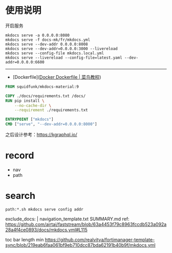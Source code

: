 # 使用说明

开启服务

```shell
mkdocs serve -a 0.0.0.0:8080
mkdocs serve -f docs-mk/fr/mkdocs.yml
mkdocs serve --dev-addr 0.0.0.0:8008
mkdocs serve --dev-addr=0.0.0.0:3000 --livereload
mkdocs serve --config-file mkdocs.local.yml
mkdocs serve --livereload --config-file=latest.yaml --dev-addr=0.0.0.0:6600

```


---

- [Dockerfile]([Docker Dockerfile | 菜鸟教程](https://www.runoob.com/docker/docker-dockerfile.html))

```dockerfile
FROM squidfunk/mkdocs-material:9

COPY ./docs/requirements.txt /docs/
RUN pip install \
    --no-cache-dir \
    --requirement ./requirements.txt

ENTRYPOINT ["mkdocs"]
CMD ["serve", "--dev-addr=0.0.0.0:8000"]
```

之后设计参考：https://kgraphql.io/


# record

- nav
- path


# search
`path:*.sh mkdocs serve config addr`


exclude_docs: |
  navigation_template.txt
  SUMMARY.md
ref: https://github.com/airtai/faststream/blob/63a4453f79c8963fccdb523a092a28a4f4ce0893/docs/mkdocs.yml#L115


toc bar length min
https://github.com/realvitya/fortimanager-template-sync/blob/219eab6faa061bf9eb710dcc87bda62191b40b9f/mkdocs.yml